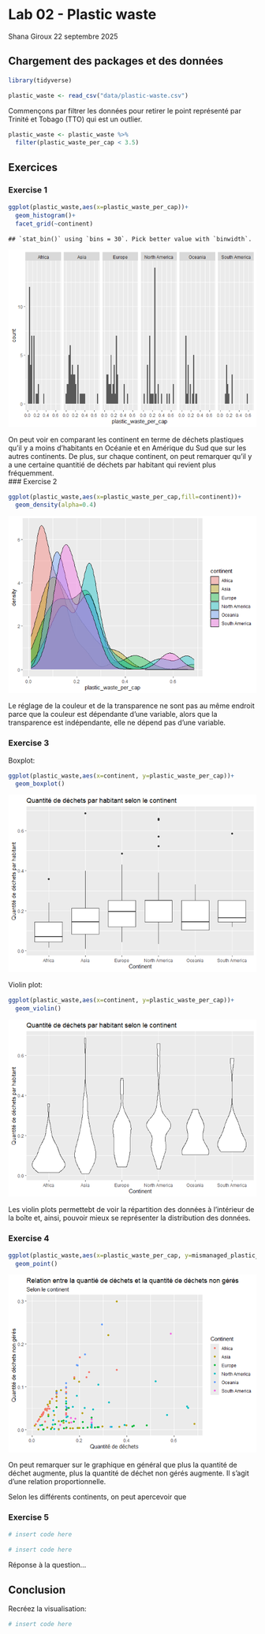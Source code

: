 Lab 02 - Plastic waste
================
Shana Giroux
22 septembre 2025

## Chargement des packages et des données

``` r
library(tidyverse) 
```

``` r
plastic_waste <- read_csv("data/plastic-waste.csv")
```

Commençons par filtrer les données pour retirer le point représenté par
Trinité et Tobago (TTO) qui est un outlier.

``` r
plastic_waste <- plastic_waste %>%
  filter(plastic_waste_per_cap < 3.5)
```

## Exercices

### Exercise 1

``` r
ggplot(plastic_waste,aes(x=plastic_waste_per_cap))+
  geom_histogram()+
  facet_grid(~continent)
```

    ## `stat_bin()` using `bins = 30`. Pick better value with `binwidth`.

![](lab-02_files/figure-gfm/plastic-waste-continent-1.png)<!-- -->

On peut voir en comparant les continent en terme de déchets plastiques
qu’il y a moins d’habitants en Océanie et en Amérique du Sud que sur les
autres continents. De plus, sur chaque continent, on peut remarquer
qu’il y a une certaine quantitié de déchets par habitant qui revient
plus fréquemment.  
\### Exercise 2

``` r
ggplot(plastic_waste,aes(x=plastic_waste_per_cap,fill=continent))+
  geom_density(alpha=0.4)
```

![](lab-02_files/figure-gfm/plastic-waste-density-1.png)<!-- -->

Le réglage de la couleur et de la transparence ne sont pas au même
endroit parce que la couleur est dépendante d’une variable, alors que la
transparence est indépendante, elle ne dépend pas d’une variable.

### Exercise 3

Boxplot:

``` r
ggplot(plastic_waste,aes(x=continent, y=plastic_waste_per_cap))+
  geom_boxplot()
```

![](lab-02_files/figure-gfm/plastic-waste-boxplot-1.png)<!-- -->

Violin plot:

``` r
ggplot(plastic_waste,aes(x=continent, y=plastic_waste_per_cap))+
  geom_violin()
```

![](lab-02_files/figure-gfm/plastic-waste-violin-1.png)<!-- -->

Les violin plots permettebt de voir la répartition des données à
l’intérieur de la boîte et, ainsi, pouvoir mieux se représenter la
distribution des données.

### Exercise 4

``` r
ggplot(plastic_waste,aes(x=plastic_waste_per_cap, y=mismanaged_plastic_waste_per_cap,color=continent))+
  geom_point()
```

![](lab-02_files/figure-gfm/plastic-waste-mismanaged-1.png)<!-- -->

On peut remarquer sur le graphique en général que plus la quantité de
déchet augmente, plus la quantité de déchet non gérés augmente. Il
s’agit d’une relation proportionnelle.

Selon les différents continents, on peut apercevoir que

### Exercise 5

``` r
# insert code here
```

``` r
# insert code here
```

Réponse à la question…

## Conclusion

Recréez la visualisation:

``` r
# insert code here
```
